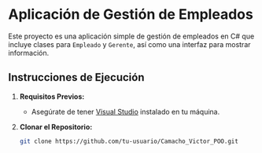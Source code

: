 # Aplicación de Gestión de Empleados

Este proyecto es una aplicación simple de gestión de empleados en C# que incluye clases para `Empleado` y `Gerente`, así como una interfaz para mostrar información.

## Instrucciones de Ejecución

1. **Requisitos Previos:**
   - Asegúrate de tener [Visual Studio](https://visualstudio.microsoft.com/) instalado en tu máquina.

2. **Clonar el Repositorio:**
   ```bash
   git clone https://github.com/tu-usuario/Camacho_Victor_POO.git
